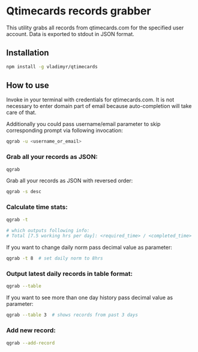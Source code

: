 Qtimecards records grabber
==========================

This utility grabs all records from qtimecards.com for the
specified user account. Data is exported to stdout in JSON
format.

## Installation

```bash    
npm install -g vladimyr/qtimecards
```

## How to use

Invoke in your terminal with credentials for qtimecards.com.
It is not necessary to enter domain part of email because
auto-completion will take care of that.

Additionally you could pass username/email parameter to skip
corresponding prompt via following invocation:
```bash
qgrab -u <username_or_email>
```

### Grab all your records as JSON:
```bash  
qgrab
```

Grab all your records as JSON with reversed order:
```bash
qgrab -s desc
```

### Calculate time stats:
```bash
qgrab -t

# which outputs following info:
# Total [7.5 working hrs per day]: <required_time> / <completed_time>
```

If you want to change daily norm pass decimal value as parameter:
```bash
qgrab -t 8  # set daily norm to 8hrs
```

### Output latest daily records in table format:
```bash
qgrab --table
```

If you want to see more than one day history pass decimal value as
parameter:
```bash
qgrab --table 3  # shows records from past 3 days
```

### Add new record:
```bash
qgrab --add-record
```
